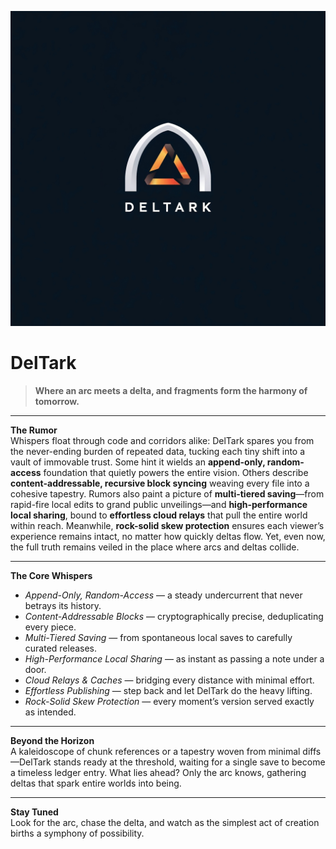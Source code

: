 ![DELTARK Logo](image.png)

# DelTark

> **Where an arc meets a delta, and fragments form the harmony of tomorrow.**

---

**The Rumor**  
Whispers float through code and corridors alike: DelTark spares you from the never-ending burden of repeated data, tucking each tiny shift into a vault of immovable trust. Some hint it wields an **append-only, random-access** foundation that quietly powers the entire vision. Others describe **content-addressable, recursive block syncing** weaving every file into a cohesive tapestry. Rumors also paint a picture of **multi-tiered saving**—from rapid-fire local edits to grand public unveilings—and **high-performance local sharing**, bound to **effortless cloud relays** that pull the entire world within reach. Meanwhile, **rock-solid skew protection** ensures each viewer’s experience remains intact, no matter how quickly deltas flow. Yet, even now, the full truth remains veiled in the place where arcs and deltas collide.

---

**The Core Whispers**  
- _Append-Only, Random-Access_ — a steady undercurrent that never betrays its history.  
- _Content-Addressable Blocks_ — cryptographically precise, deduplicating every piece.  
- _Multi-Tiered Saving_ — from spontaneous local saves to carefully curated releases.  
- _High-Performance Local Sharing_ — as instant as passing a note under a door.  
- _Cloud Relays & Caches_ — bridging every distance with minimal effort.  
- _Effortless Publishing_ — step back and let DelTark do the heavy lifting.  
- _Rock-Solid Skew Protection_ — every moment’s version served exactly as intended.

---

**Beyond the Horizon**  
A kaleidoscope of chunk references or a tapestry woven from minimal diffs—DelTark stands ready at the threshold, waiting for a single save to become a timeless ledger entry. What lies ahead? Only the arc knows, gathering deltas that spark entire worlds into being.

---

**Stay Tuned**  
Look for the arc, chase the delta, and watch as the simplest act of creation births a symphony of possibility.